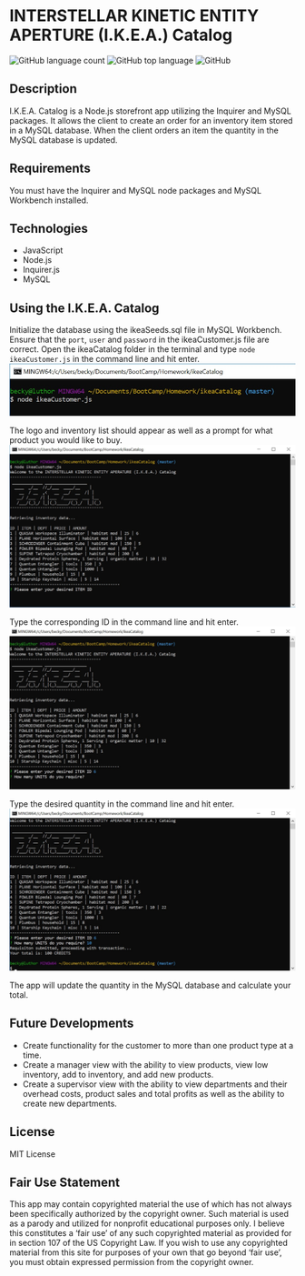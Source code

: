 # INTERSTELLAR KINETIC ENTITY APERTURE (I.K.E.A.) Catalog
![GitHub language count](https://img.shields.io/github/languages/count/beckygold/IKEA)
![GitHub top language](https://img.shields.io/github/languages/top/beckygold/IKEA)
![GitHub](https://img.shields.io/github/license/beckygold/IKEA)

## Description
I.K.E.A. Catalog is a Node.js storefront app utilizing the Inquirer and MySQL packages. It allows the client to create an order for an inventory item stored in a MySQL database. When the client orders an item the quantity in the MySQL database is updated.

## Requirements
You must have the Inquirer and MySQL node packages and MySQL Workbench installed.

## Technologies
* JavaScript
* Node.js
* Inquirer.js
* MySQL

## Using the I.K.E.A. Catalog
Initialize the database using the ikeaSeeds.sql file in MySQL Workbench. Ensure that the `port`, `user` and `password` in the ikeaCustomer.js file are correct. Open the ikeaCatalog folder in the terminal and type `node ikeaCustomer.js` in the command line and hit enter.
![Screenshot 1](/images/screenshot01.jpg)

The logo and inventory list should appear as well as a prompt for what product you would like to buy.
![Screenshot 2](/images/screenshot02.jpg)

Type the corresponding ID in the command line and hit enter.
![Screenshot 3](/images/screenshot03.jpg)

Type the desired quantity in the command line and hit enter.
![Screenshot 4](/images/screenshot04.jpg)

The app will update the quantity in the MySQL database and calculate your total.

## Future Developments
* Create functionality for the customer to more than one product type at a time.
* Create a manager view with the ability to view products, view low inventory, add to inventory, and add new products.
* Create a supervisor view with the ability to view departments and their overhead costs, product sales and total profits as well as the ability to create new departments.

## License
MIT License

## Fair Use Statement
This app may contain copyrighted material the use of which has not always been specifically authorized by the copyright owner. Such material is used as a parody and utilized for nonprofit educational purposes only. I believe this constitutes a ‘fair use’ of any such copyrighted material as provided for in section 107 of the US Copyright Law. If you wish to use any copyrighted material from this site for purposes of your own that go beyond ‘fair use’, you must obtain expressed permission from the copyright owner.